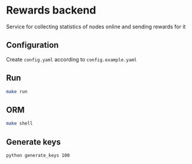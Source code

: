 # Rewards backend
Service for collecting statistics of nodes online and sending rewards for it

## Configuration
Create `config.yaml` according to `config.example.yaml`

## Run
```bash
make run
```

## ORM

```bash
make shell
```

## Generate keys

```bash
python generate_keys 100
```
